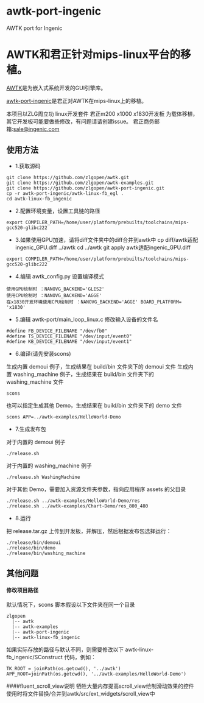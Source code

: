 # awtk-port-ingenic
AWTK port for Ingenic

# AWTK和君正针对mips-linux平台的移植。

[AWTK](https://github.com/zlgopen/awtk)是为嵌入式系统开发的GUI引擎库。

[awtk-port-ingenic](https://github.com/zlgopen/awtk-port-ingenic)是君正对AWTK在mips-linux上的移植。

本项目以ZLG周立功 linux开发套件 君正m200 x1000 x1830开发板 为载体移植，其它开发板可能要做些修改，有问题请请创建issue。
君正商务邮箱:sale@ingenic.com

## 使用方法

* 1.获取源码

```
git clone https://github.com/zlgopen/awtk.git
git clone https://github.com/zlgopen/awtk-examples.git
git clone https://github.com/zlgopen/awtk-port-ingenic.git
cp -r awtk-port-ingenic/awtk-linux-fb_egl .
cd awtk-linux-fb_ingenic
```

* 2.配置环境变量，设置工具链的路径

```
export COMPILER_PATH=/home/user/platform/prebuilts/toolchains/mips-gcc520-glibc222
```

* 3.如果使用GPU加速，请将diff文件夹中的diff合并到awtk中
     cp diff/awtk适配ingenic_GPU.diff ../awtk
     cd ../awtk
     git apply awtk适配ingenic_GPU.diff

```
export COMPILER_PATH=/home/user/platform/prebuilts/toolchains/mips-gcc520-glibc222
```

* 4.编辑 awtk_config.py 设置编译模式

```
使用GPU绘制时 ：NANOVG_BACKEND='GLES2'
使用CPU绘制时 ：NANOVG_BACKEND='AGGE'
在x1830开发环境使用CPU绘制时 ：NANOVG_BACKEND='AGGE' BOARD_PLATFORM= 'x1830'
```

* 5.编辑 awtk-port/main\_loop\_linux.c 修改输入设备的文件名

```
#define FB_DEVICE_FILENAME "/dev/fb0"
#define TS_DEVICE_FILENAME "/dev/input/event0"
#define KB_DEVICE_FILENAME "/dev/input/event1"
```

* 6.编译(请先安装scons)

生成内置 demoui 例子，生成结果在 build/bin 文件夹下的 demoui 文件
生成内置 washing_machine 例子，生成结果在 build/bin 文件夹下的 washing_machine 文件

```
scons
```

也可以指定生成其他 Demo，生成结果在 build/bin 文件夹下的 demo 文件

```
scons APP=../awtk-examples/HelloWorld-Demo
```

* 7.生成发布包

对于内置的 demoui 例子

```
./release.sh
```

对于内置的 washing_machine 例子

```
./release.sh WashingMachine
```

对于其他 Demo，需要加入资源文件夹参数，指向应用程序 assets 的父目录

```
./release.sh ../awtk-examples/HelloWorld-Demo/res
./release.sh ../awtk-examples/Chart-Demo/res_800_480
```

* 8.运行

把 release.tar.gz 上传到开发板，并解压，然后根据发布包选择运行：

```
./release/bin/demoui
./release/bin/demo
./release/bin/washing_machine
```

## 其他问题

#### 修改项目路径

默认情况下，scons 脚本假设以下文件夹在同一个目录

```
zlgopen
  |-- awtk
  |-- awtk-examples
  |-- awtk-port-ingenic
  |-- awtk-linux-fb_ingenic
```

如果实际存放的路径与默认不同，则需要修改以下 awtk-linux-fb_ingenic/SConstruct 代码，例如：

```
TK_ROOT = joinPath(os.getcwd(), '../awtk')
APP_ROOT=joinPath(os.getcwd(), '../awtk-examples/HelloWorld-Demo')
```
####fluent_scroll_view说明
牺牲大量内存提高scroll_view绘制滑动效果的控件
使用时将文件替换/合并到awtk/src/ext_widgets/scroll_view中
